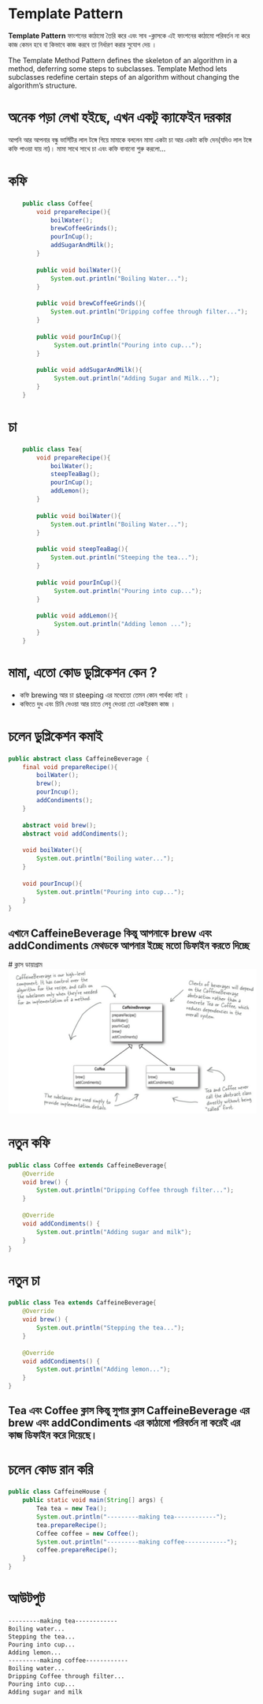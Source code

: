 # Template Pattern

**Template Pattern** ফাংশনের কাঠামো তৈরি করে এবং সাব -ক্লাসকে এই ফাংশনের কাঠামো পরিবর্তন না করে কাজ কেমন হবে বা কিভাবে কাজ করবে তা নির্ধারণ করার সুযোগ দেয় ।

The Template Method Pattern defines the skeleton of an algorithm in a method,
deferring some steps to subclasses. Template Method lets subclasses redefine certain
steps of an algorithm without changing the algorithm’s structure.

# অনেক পড়া লেখা হইছে, এখন একটু ক্যাফেইন দরকার

আপনি আর আপনার বন্ধু ভার্সিটির লাল টঙ্গে গিয়ে মামাকে বললেন মামা একটা চা আর একটা কফি দেন(যদিও লাল টঙ্গে কফি পাওয়া যায় না)। মামা সাথে সাথে চা এবং কফি বানানো শুরু করলো...

# কফি

```java
    public class Coffee{
        void prepareRecipe(){
            boilWater();
            brewCoffeeGrinds();
            pourInCup();
            addSugarAndMilk();
        }

        public void boilWater(){
            System.out.println("Boiling Water...");
        }

        public void brewCoffeeGrinds(){
            System.out.println("Dripping coffee through filter...");
        }

        public void pourInCup(){
             System.out.println("Pouring into cup...");
        }

        public void addSugarAndMilk(){
             System.out.println("Adding Sugar and Milk...");
        }
    }
```

# চা

```java
    public class Tea{
        void prepareRecipe(){
            boilWater();
            steepTeaBag();
            pourInCup();
            addLemon();
        }

        public void boilWater(){
            System.out.println("Boiling Water...");
        }

        public void steepTeaBag(){
            System.out.println("Steeping the tea...");
        }

        public void pourInCup(){
             System.out.println("Pouring into cup...");
        }

        public void addLemon(){
             System.out.println("Adding lemon ...");
        }
    }
```

<h1>মামা, এতো কোড ডুপ্লিকেশন কেন ? </h1>
<ul>
<li> কফি brewing আর চা steeping এর মধ্যেতো তেমন কোন পার্থক্য নাই । </li>
<li>কফিতে দুধ এবং চিনি দেওয়া আর চাতে লেবু দেওয়া তো একইরকম কাজ । </li>
</ul>

# চলেন ডুপ্লিকেশন কমাই

```java
public abstract class CaffeineBeverage {
    final void prepareRecipe(){
        boilWater();
        brew();
        pourIncup();
        addCondiments();
    }

    abstract void brew();
    abstract void addCondiments();

    void boilWater(){
        System.out.println("Boiling water...");
    }

    void pourIncup(){
        System.out.println("Pouring into cup...");
    }
}
```

<h2>এখানে CaffeineBeverage কিন্তু আপনাকে brew এবং addCondiments মেথডকে আপনার ইচ্ছে মতো ডিফাইন করতে দিচ্ছে </h2>
# ক্লাস ডায়াগ্রাম
<img src="./template.png">

# নতুন কফি

```java
public class Coffee extends CaffeineBeverage{
    @Override
    void brew() {
        System.out.println("Dripping Coffee through filter...");
    }

    @Override
    void addCondiments() {
        System.out.println("Adding sugar and milk");
    }
}
```

# নতুন চা

```java
public class Tea extends CaffeineBeverage{
    @Override
    void brew() {
        System.out.println("Stepping the tea...");
    }

    @Override
    void addCondiments() {
        System.out.println("Adding lemon...");
    }
}
```

<h2>Tea এবং Coffee ক্লাস কিন্তু সুপার ক্লাস CaffeineBeverage এর brew এবং addCondiments এর কাঠামো পরিবর্তন না করেই এর কাজ ডিফাইন করে দিয়েছে। </h2>

# চলেন কোড রান করি

```java
public class CaffeineHouse {
    public static void main(String[] args) {
        Tea tea = new Tea();
        System.out.println("---------making tea------------");
        tea.prepareRecipe();
        Coffee coffee = new Coffee();
        System.out.println("---------making coffee------------");
        coffee.prepareRecipe();
    }
}
```

# আউটপুট

```
---------making tea------------
Boiling water...
Stepping the tea...
Pouring into cup...
Adding lemon...
---------making coffee------------
Boiling water...
Dripping Coffee through filter...
Pouring into cup...
Adding sugar and milk
```

